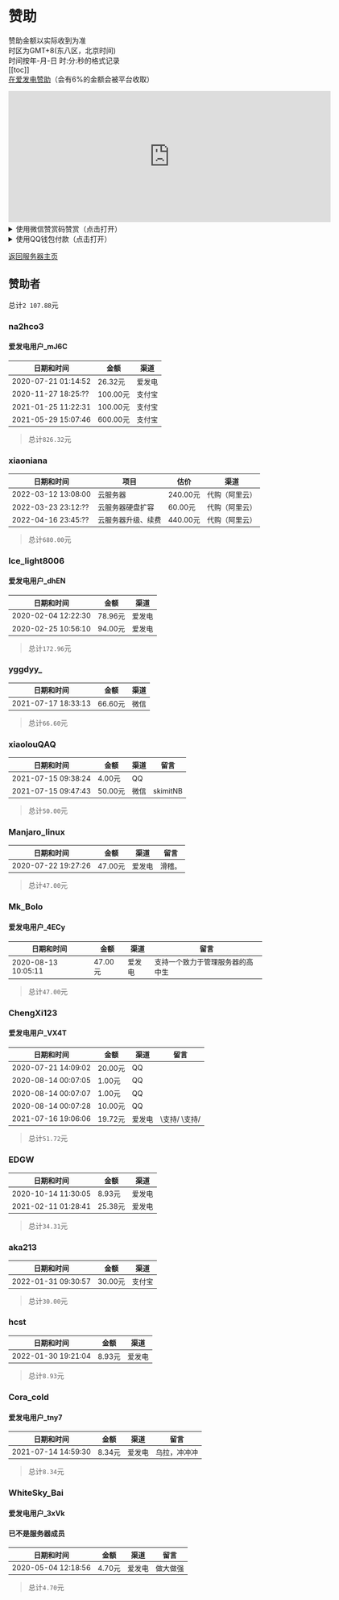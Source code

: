 # 赞助
赞助金额以实际收到为准  
时区为GMT+8(东八区，北京时间)  
时间按年-月-日 时:分:秒的格式记录  
[[toc]]  
[在爱发电赞助](https://afdian.net/@skimit)（会有6%的金额会被平台收取）  
<iframe id="afdian_leaflet_skimit" class="afdian_iframe" src="https://afdian.net/leaflet?slug=skimit" width="640" scrolling="no" height="260" frameborder="0" data-v-079fe678=""></iframe>  

<details>
    <summary>使用微信赞赏码赞赏（点击打开）</summary>
    <p><b>请在留言中写入"skimit赞助"并加上你的ID或昵称</b>，你还可以留言一些其他内容</p>
    若不留言"skimit"相关内容则不会被视为skimit赞助，若不备注昵称则会<p>直接以微信名字展示</p>
    <img src=/mm_reward_qrcode.png>
</details>
<details>
    <summary>使用QQ钱包付款（点击打开）</summary>
    <p><b>请在转账留言中写入"skimit赞助"并加上你的ID或昵称</b>，你还可以留言一些其他内容</p>
    若不留言"skimit"相关内容则不会被视为skimit赞助，若不备注昵称则会<p>直接以QQ昵称展示</p>
    <img src=/QQ_pay_qrcode.png>
</details>

[返回服务器主页](../)  

## 赞助者
总计`2 107.88`元

### na2hco3
#### 爱发电用户_mJ6C
| 日期和时间 | 金额 | 渠道 |
|---------------------|--------|-----|
| 2020-07-21 01:14:52 | 26.32元 | 爱发电 |
| 2020-11-27 18:25:?? | 100.00元 | 支付宝 |
| 2021-01-25 11:22:31 | 100.00元 | 支付宝 |
| 2021-05-29 15:07:46 | 600.00元 | 支付宝 |
> 总计`826.32`元  

### xiaoniana
| 日期和时间 | 项目 | 估价 | 渠道 |
|---------------------|--------|--------|-----|
| 2022-03-12 13:08:00 | 云服务器 | 240.00元 | 代购（阿里云） |
| 2022-03-23 23:12:?? | 云服务器硬盘扩容 | 60.00元 | 代购（阿里云） |
| 2022-04-16 23:45:?? | 云服务器升级、续费 | 440.00元 | 代购（阿里云） |
> 总计`680.00`元  

### Ice_light8006
#### 爱发电用户_dhEN
| 日期和时间 | 金额 | 渠道 |
|---------------------|--------|-----|
| 2020-02-04 12:22:30 | 78.96元 | 爱发电 |
| 2020-02-25 10:56:10 | 94.00元 | 爱发电 |
> 总计`172.96`元  

### yggdyy_
| 日期和时间 | 金额 | 渠道 |
|---------------------|--------|-----|
| 2021-07-17 18:33:13 | 66.60元 | 微信 |
> 总计`66.60`元

### xiaolouQAQ
| 日期和时间 | 金额 | 渠道 | 留言 |
|---------------------|--------|-----|-----|
| 2021-07-15 09:38:24 | 4.00元 | QQ |  |
| 2021-07-15 09:47:43 | 50.00元 | 微信 | skimitNB |
> 总计`50.00`元

### Manjaro_linux
| 日期和时间 | 金额 | 渠道 | 留言 |
|---------------------|--------|-----|-----|
| 2020-07-22 19:27:26 | 47.00元 | 爱发电 | 滑稽。 |
> 总计`47.00`元  

### Mk_Bolo
#### 爱发电用户_4ECy
| 日期和时间 | 金额 | 渠道 | 留言 |
|---------------------|--------|-----|-----|
| 2020-08-13 10:05:11 | 47.00元 | 爱发电 | 支持一个致力于管理服务器的高中生 |
> 总计`47.00`元

### ChengXi123
#### 爱发电用户_VX4T
| 日期和时间 | 金额 | 渠道 | 留言 |
|---------------------|--------|-----|-----|
| 2020-07-21 14:09:02 | 20.00元 | QQ |  |
| 2020-08-14 00:07:05 | 1.00元 | QQ |  |
| 2020-08-14 00:07:07 | 1.00元 | QQ |  |
| 2020-08-14 00:07:28 | 10.00元 | QQ |  |
| 2021-07-16 19:06:06 | 19.72元 | 爱发电 | \支持/  \支持/ |
> 总计`51.72`元  

### EDGW
| 日期和时间 | 金额 | 渠道 |
|---------------------|-------|-----|
| 2020-10-14 11:30:05 | 8.93元 | 爱发电 |
| 2021-02-11 01:28:41 | 25.38元 | 爱发电 |
> 总计`34.31`元

### aka213
| 日期和时间 | 金额 | 渠道 |
|---------------------|-------|-----|
| 2022-01-31 09:30:57 | 30.00元 | 支付宝 |
> 总计`30.00`元

### hcst
| 日期和时间 | 金额 | 渠道 |
|---------------------|--------|-----|
| 2022-01-30 19:21:04 | 8.93元 | 爱发电 |
> 总计`8.93`元

### Cora_cold
#### 爱发电用户_tny7
| 日期和时间 | 金额 | 渠道 | 留言 |
|---------------------|--------|-----|-----|
| 2021-07-14 14:59:30 | 8.34元 | 爱发电 | 乌拉，冲冲冲 |
> 总计`8.34`元

###  WhiteSky_Bai
#### 爱发电用户_3xVk
#### 已不是服务器成员
| 日期和时间 | 金额 | 渠道 | 留言 |
|---------------------|--------|-----|-----|
| 2020-05-04 12:18:56 | 4.70元 | 爱发电 | 做大做强 |
> 总计`4.70`元  